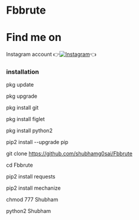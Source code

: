# Fbbrute
# Find me on 

Instagram account
👉[![Instagram  ](https://img.shields.io/badge/INSTAGRAM-FOLLOW-red?style=for-the-badge&logo=instagram)](https://www.instagram.com/shubhamg0sai)👈


### installation

pkg update 

 pkg upgrade 

pkg install git 

pkg install figlet

pkg install python2 

pip2 install --upgrade pip

git clone https://github.com/shubhamg0sai/Fbbrute

cd Fbbrute

pip2 install requests 

pip2 install mechanize
 
chmod 777 Shubham 

python2 Shubham 
